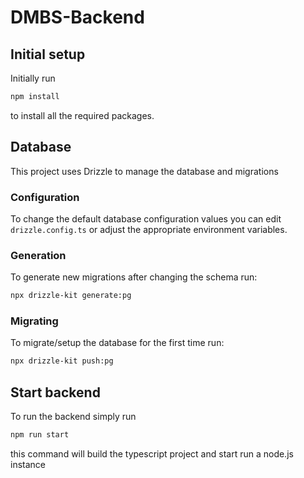 # DMBS-Backend

## Initial setup
Initially run
```sh
npm install
```
to install all the required packages.
## Database

This project uses Drizzle to manage the database and migrations

### Configuration

To change the default database configuration values you can edit `drizzle.config.ts` or adjust the appropriate environment variables.

### Generation
To generate new migrations after changing the schema run:
```sh
npx drizzle-kit generate:pg
```
### Migrating
To migrate/setup the database for the first time run:
```sh
npx drizzle-kit push:pg
```

## Start backend
To run the backend simply run

```sh
npm run start
```
this command will build the typescript project and start run a node.js instance